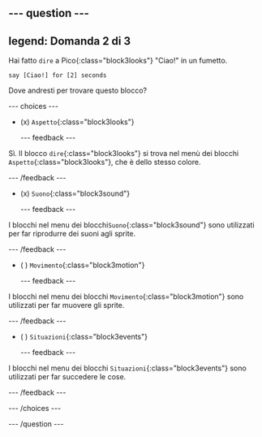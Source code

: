 
--- question ---
---
legend: Domanda 2 di 3
---

Hai fatto `dire` a Pico{:class="block3looks"} "Ciao!" in un fumetto.

```blocks3
say [Ciao!] for [2] seconds
```

Dove andresti per trovare questo blocco?

--- choices ---

- (x) `Aspetto`{:class="block3looks"}

  --- feedback ---

Sì. Il blocco `dire`{:class="block3looks"} si trova nel menù dei blocchi `Aspetto`{:class="block3looks"}, che è dello stesso colore.

  --- /feedback ---

- (x) `Suono`{:class="block3sound"}

  --- feedback ---

I blocchi nel menu dei blocchi`Suono`{:class="block3sound"} sono utilizzati per far riprodurre dei suoni agli sprite.

  --- /feedback ---

- ( ) `Movimento`{:class="block3motion"}

  --- feedback ---

I blocchi nel menu dei blocchi `Movimento`{:class="block3motion"} sono utilizzati per far muovere gli sprite.

  --- /feedback ---

- ( ) `Situazioni`{:class="block3events"}

  --- feedback ---

I blocchi nel menu dei blocchi `Situazioni`{:class="block3events"} sono utilizzati per far succedere le cose.

  --- /feedback ---

--- /choices ---

--- /question ---
